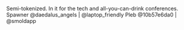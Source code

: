 Semi-tokenized. In it for the tech and all-you-can-drink conferences.
Spawner @daedalus_angels | @laptop_friendly
Pleb @10b57e6da0 | @smoldapp